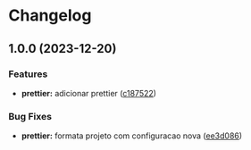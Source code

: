 # Changelog

## 1.0.0 (2023-12-20)


### Features

* **prettier:** adicionar prettier ([c187522](https://github.com/anliben/skyrim-ui/commit/c187522437481c13de2bf9d5ec662ee0263781b6))


### Bug Fixes

* **prettier:** formata projeto com configuracao nova ([ee3d086](https://github.com/anliben/skyrim-ui/commit/ee3d086c14601cad54dc974a8cb36a60f43813ed))
